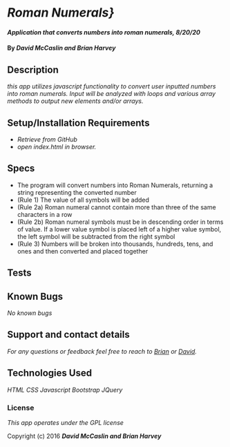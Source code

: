 # _Roman Numerals}_

#### _Application that converts numbers into roman numerals, 8/20/20_

#### By _**David McCaslin and Brian Harvey**_

## Description

_this app utilizes javascript functionality to convert user inputted numbers into roman numerals. Input will be analyzed with loops and various array methods to output new elements and/or arrays._

## Setup/Installation Requirements

* _Retrieve from GitHub_
* _open index.html in browser._

## Specs

* The program will convert numbers into Roman Numerals, returning a string representing the converted number
* (Rule 1) The value of all symbols will be added
* (Rule 2a) Roman numeral cannot contain more than three of the same characters in a row
* (Rule 2b) Roman numeral symbols must be in descending order in terms of value. If a lower value symbol is placed left of a higher value symbol, the left symbol will be subtracted from the right symbol
* (Rule 3) Numbers will be broken into thousands, hundreds, tens, and ones and then converted and placed together

## Tests

## Known Bugs

_No known bugs_

## Support and contact details

_For any questions or feedback feel free to reach to [Brian](mailto:brian.harv3y@gmail.com) or [David](mailto:davidmccaslin94@gmail.com)._

## Technologies Used

_HTML_
_CSS_
_Javascript_
_Bootstrap_
_JQuery_

### License

*This app operates under the GPL license*

Copyright (c) 2016 **_David McCaslin and Brian Harvey_**